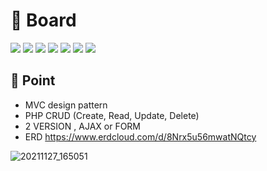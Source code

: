 # :pushpin: Board

<img src="https://img.shields.io/badge/PHP-blueviolet?style=flat-square&logo=PHP&logoColor=white"/></a>
<img src="https://img.shields.io/badge/CodeIgniter3-red?style=flat-square&logo=CodeIgniter&logoColor=white"/></a>
<img src="https://img.shields.io/badge/VueJS-brightgreen?style=flat-square&logo=Vue.js&logoColor=white"/></a>
<img src="https://img.shields.io/badge/JavaScript-yellow?style=flat-square&logo=JavaScript&logoColor=white"/></a>
<img src="https://img.shields.io/badge/docker-blue?style=flat-square&logo=XAMPP&logoColor=Docker"/></a>
<img src="https://img.shields.io/badge/DBeaver-inactive?style=flat-square&logo=PHP&logoColor=white"/></a>
<img src="https://img.shields.io/badge/VSCODE-blue?style=flat-square&logo=Visual Studio Code&logoColor=white"/></a>
<br>

## :pushpin: Point

- MVC design pattern
- PHP CRUD (Create, Read, Update, Delete)
- 2 VERSION , AJAX or FORM
- ERD
 https://www.erdcloud.com/d/8Nrx5u56mwatNQtcy

![20211127_165051](https://user-images.githubusercontent.com/79954748/143673142-fc88de50-0f17-47a5-a4c9-b868178ef5a2.png)
